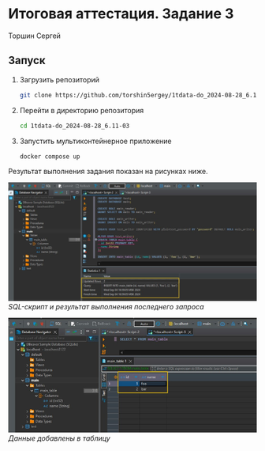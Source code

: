# Итоговая аттестация. Задание 3

Торшин Сергей

## Запуск

1. Загрузить репозиторий
    ```bash
    git clone https://github.com/torshin5ergey/1tdata-do_2024-08-28_6.11-03.git
    ```
2. Перейти в директорию репозитория
    ```bash
    cd 1tdata-do_2024-08-28_6.11-03
    ```
3. Запустить мультиконтейнерное приложение
    ```bash
    docker compose up
    ```

Результат выполнения задания показан на рисунках ниже.

![](screenshot1.jpg)
*SQL-скрипт и результат выполнения последнего запроса*

![](screenshot2.jpg)
*Данные добавлены в таблицу*